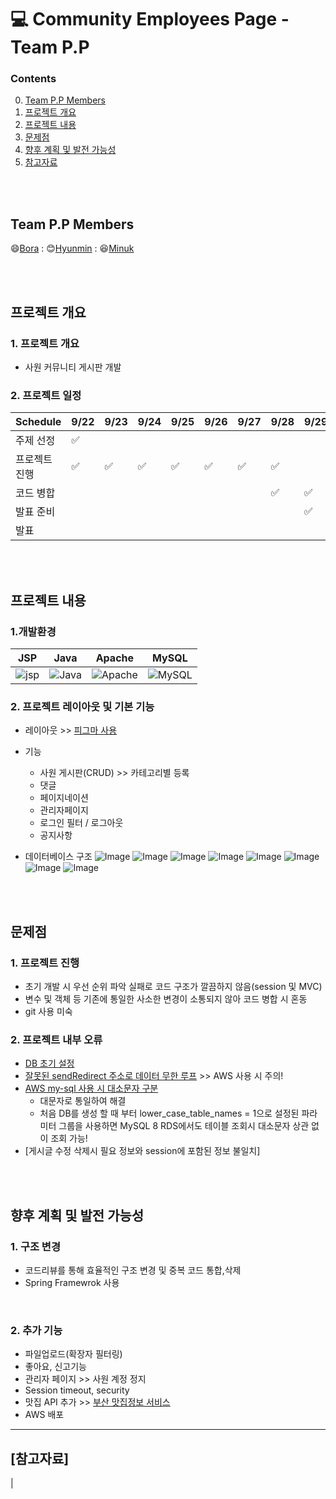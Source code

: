 # :computer: Community Employees Page - Team P.P

### 



### Contents

0. [Team P.P Members](#team-p.p-members)
1. [프로젝트 개요](#프로젝트-개요)
2. [프로젝트 내용](#프로젝트-내용)
3. [문제점](#문제점)
4. [향후 계획 및 발전 가능성](#향후-계획-및-발전-가능성)
5. [참고자료](#참고자료)

<br/><br/>

## Team P.P Members
[Bora]:https://github.com/Bora0k
[Hyunmin]:https://github.com/hyunminini
[Minuk]:https://github.com/poviea

:smile:[Bora] : :blush:[Hyunmin] : :laughing:[Minuk] 

<br/><br/>

## 프로젝트 개요
 ### 1. 프로젝트 개요
  - 사원 커뮤니티 게시판 개발

 ### 2. 프로젝트 일정
| Schedule | 9/22 | 9/23 | 9/24 | 9/25 | 9/26 | 9/27 | 9/28 |  9/29 |  9/30 |
| ----- | ----- | ----- | ----- | ----- | ----- | ----- | ----- | ----- |  ----- | 
| 주제 선정 | :white_check_mark: |  |  |  |  |  |  |  |
| 프로젝트 진행 | :white_check_mark: | :white_check_mark: | :white_check_mark: | :white_check_mark: | :white_check_mark:  | :white_check_mark:  | :white_check_mark:  |  |
| 코드 병합 |  |  |  |  |  |  | :white_check_mark: | :white_check_mark: |  |
| 발표 준비 |  |  |  |  |  |  | | :white_check_mark: |  |
| 발표 |  |  |  |  |  |  |  |  |  :white_check_mark:  |


<br/><br/>

## 프로젝트 내용
 ### 1.개발환경

| JSP | Java |  Apache   |  MySQL   |
| :--------: | :--------: | :------: | :-----: |
|   ![jsp]    |   ![Java]    | ![Apache] | ![MySQL] |

### 2. 프로젝트 레이아웃 및 기본 기능
 [피그마 사용]:https://www.figma.com/file/NSYJHmggBXPuJKYLswrBOM/Java-MiniProject?node-id=0%3A1
- 레이아웃 >> [피그마 사용]
- 기능
  - 사원 게시판(CRUD) >> 카테고리별 등록
  - 댓글
  - 페이지네이션
  - 관리자페이지
  - 로그인 필터 / 로그아웃 
  - 공지사항

- 데이터베이스 구조
![Image](https://user-images.githubusercontent.com/109777144/192930104-521b9b3d-f18f-40fd-ab72-9533f52e0f70.png)
![Image](https://user-images.githubusercontent.com/109777144/192930840-96ec80cb-fe55-437c-8231-548b646300cf.png)
![Image](https://user-images.githubusercontent.com/109777144/192931015-68fcdc38-da59-4cd0-941a-e5eaf165869f.png)
![Image](https://user-images.githubusercontent.com/109777144/192931338-ceddc402-413c-43fe-b7a1-6fae4574afe5.png)
![Image](https://user-images.githubusercontent.com/109777144/192931257-aa6e2ada-dd1a-4295-bace-da07eaf03b70.png)
![Image](https://user-images.githubusercontent.com/109777144/192931428-b87f40e7-5f49-4913-93e3-98ff7e3e6785.png)
![Image](https://user-images.githubusercontent.com/109777144/192931466-3ccee591-3028-4ba3-aced-a3fcba8e0ef7.png)
![Image](https://user-images.githubusercontent.com/109777144/192942340-3045a025-93c3-4398-a667-98d1dcbe0ac7.png)

<br/><br/>

## 문제점
 ### 1. 프로젝트 진행
  + 초기 개발 시 우선 순위 파악 실패로 코드 구조가 깔끔하지 않음(session 및 MVC)
  + 변수 및 객체 등 기존에 통일한 사소한 변경이 소통되지 않아 코드 병합 시 혼동
  + git 사용 미숙
 
 ### 2. 프로젝트 내부 오류
 [DB 초기 설정]:https://github.com/hyunminini/CommunityPage/issues/41
 [잘못된 sendRedirect 주소로 데이터 무한 루프]:https://github.com/hyunminini/CommunityPage/issues/39
 [AWS my-sql 사용 시 대소문자 구분]:https://github.com/hyunminini/CommunityPage/issues/11
 [초기 구조에러로 게시글 수정 삭제시 필요 정보와 session에 포함된 정보 불일치]:https://github.com/hyunminini/CommunityPage/issues/40
 
 + [DB 초기 설정]
 + [잘못된 sendRedirect 주소로 데이터 무한 루프] >> AWS 사용 시 주의!
 + [AWS my-sql 사용 시 대소문자 구분]
   * 대문자로 통일하여 해결
   * 처음 DB를 생성 할 때 부터 lower_case_table_names = 1으로 설정된 파라미터 그룹을 사용하면 MySQL 8 RDS에서도 테이블 조회시 대소문자 상관 없이 조회 가능!
 + [게시글 수정 삭제시 필요 정보와 session에 포함된 정보 불일치] 
   

<br/><br/>

## 향후 계획 및 발전 가능성
 ### 1. 구조 변경
 - 코드리뷰를 통해 효율적인 구조 변경 및 중복 코드 통합,삭제
 - Spring Framewrok 사용
 
 <br/>
  
  ### 2. 추가 기능
  [부산 맛집정보 서비스]:https://www.data.go.kr/data/15063472/openapi.do
  
  - 파일업로드(확장자 필터링)
  - 좋아요, 신고기능
  - 관리자 페이지 >> 사원 계정 정지
  - Session timeout, security
  - 맛집 API 추가 >> [부산 맛집정보 서비스]
  - AWS 배포

  

------------------
## [참고자료]
|



[jsp]: https://cdn-icons-png.flaticon.com/128/29/29540.png
[Java]: https://cdn-icons-png.flaticon.com/128/226/226777.png
[Apache]: https://tomcat.apache.org/res/images/tomcat.png
[MySQL]: https://cdn-icons-png.flaticon.com/128/919/919836.png
